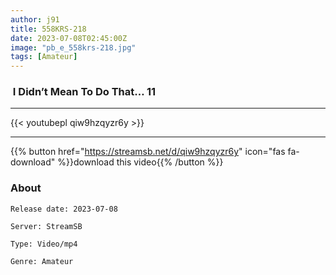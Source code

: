 ```yaml
---
author: j91
title: 558KRS-218
date: 2023-07-08T02:45:00Z
image: "pb_e_558krs-218.jpg"
tags: [Amateur]
---
```


###  I Didn’t Mean To Do That… 11
___

{{< youtubepl qiw9hzqyzr6y >}}
___

{{% button href="https://streamsb.net/d/qiw9hzqyzr6y" icon="fas fa-download" %}}download this video{{% /button %}}
### About

`Release date: 2023-07-08`

`Server: StreamSB`

`Type: Video/mp4`

`Genre:	Amateur`
